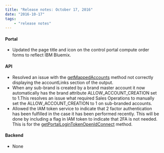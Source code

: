 ```yaml
---
title: "Release notes: October 17, 2016"
date: "2016-10-17"
tags:
    - "release notes"
---
```


#### Portal
+ Updated the page title and icon on the control portal compute order forms to reflect IBM Bluemix.

#### API
+ Resolved an issue with the [getMappedAccounts](http://sldn.softlayer.com/reference/services/SoftLayer_User_Customer_OpenIdConnect/getMappedAccounts) method not correctly displaying the  accountLinks section of the output.
+ When any sub-brand is created by a brand master account it now automatically has the brand attribute ALLOW_ACCOUNT_CREATION set to 1.This resolves an issue what required Sales Operations to manually set the ALLOW_ACCOUNT_CREATION to 1 on sub-branded accounts.
+ Allowed the IAM token service to indicate that 2 factor authentication has been fulfilled in the case it has been performed recently. This will be done by including a flag in IAM token to indicate that 2FA is not needed. This is for the [getPortalLoginTokenOpenIdConnect](http://sldn.softlayer.com/reference/services/SoftLayer_User_Customer_OpenIdConnect/getPortalLoginTokenOpenIdConnect) method.

#### Backend
+ None
